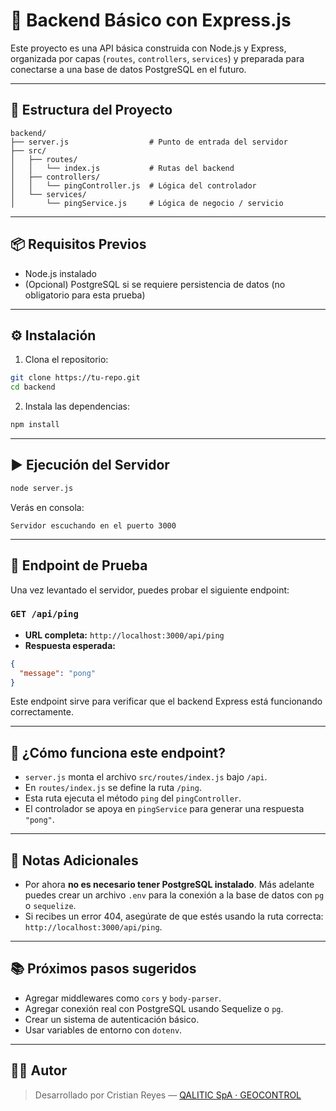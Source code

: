 # 🚀 Backend Básico con Express.js

Este proyecto es una API básica construida con Node.js y Express, organizada por capas (`routes`, `controllers`, `services`) y preparada para conectarse a una base de datos PostgreSQL en el futuro.

---

## 📁 Estructura del Proyecto

```
backend/
├── server.js                  # Punto de entrada del servidor
├── src/
│   ├── routes/
│   │   └── index.js           # Rutas del backend
│   ├── controllers/
│   │   └── pingController.js  # Lógica del controlador
│   └── services/
│       └── pingService.js     # Lógica de negocio / servicio
```

---

## 📦 Requisitos Previos

- Node.js instalado
- (Opcional) PostgreSQL si se requiere persistencia de datos (no obligatorio para esta prueba)

---

## ⚙️ Instalación

1. Clona el repositorio:

```bash
git clone https://tu-repo.git
cd backend
```

2. Instala las dependencias:

```bash
npm install
```

---

## ▶️ Ejecución del Servidor

```bash
node server.js
```

Verás en consola:

```
Servidor escuchando en el puerto 3000
```

---

## 🔁 Endpoint de Prueba

Una vez levantado el servidor, puedes probar el siguiente endpoint:

### `GET /api/ping`

- **URL completa:** `http://localhost:3000/api/ping`
- **Respuesta esperada:**

```json
{
  "message": "pong"
}
```

Este endpoint sirve para verificar que el backend Express está funcionando correctamente.

---

## 🧪 ¿Cómo funciona este endpoint?

- `server.js` monta el archivo `src/routes/index.js` bajo `/api`.
- En `routes/index.js` se define la ruta `/ping`.
- Esta ruta ejecuta el método `ping` del `pingController`.
- El controlador se apoya en `pingService` para generar una respuesta `"pong"`.

---

## 📌 Notas Adicionales

- Por ahora **no es necesario tener PostgreSQL instalado**. Más adelante puedes crear un archivo `.env` para la conexión a la base de datos con `pg` o `sequelize`.
- Si recibes un error 404, asegúrate de que estés usando la ruta correcta: `http://localhost:3000/api/ping`.

---

## 📚 Próximos pasos sugeridos

- Agregar middlewares como `cors` y `body-parser`.
- Agregar conexión real con PostgreSQL usando Sequelize o `pg`.
- Crear un sistema de autenticación básico.
- Usar variables de entorno con `dotenv`.

---

## 👨‍💻 Autor

> Desarrollado por Cristian Reyes — [QALITIC SpA · GEOCONTROL](https://geocontrol.cl)
